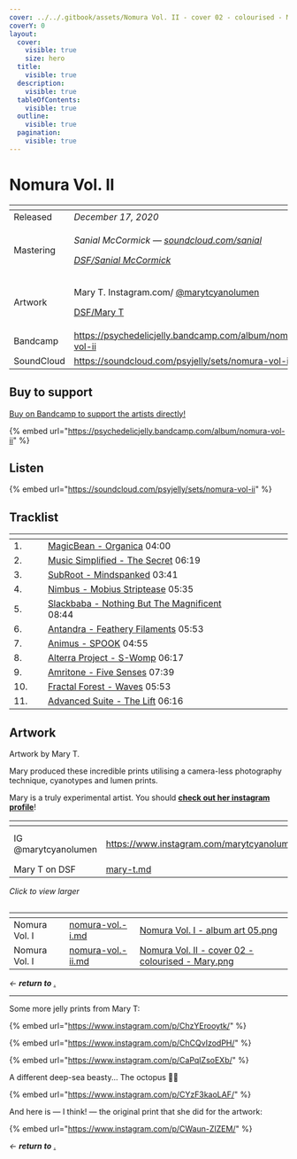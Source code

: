 ```yaml
---
cover: ../../.gitbook/assets/Nomura Vol. II - cover 02 - colourised - Mary.png
coverY: 0
layout:
  cover:
    visible: true
    size: hero
  title:
    visible: true
  description:
    visible: true
  tableOfContents:
    visible: true
  outline:
    visible: true
  pagination:
    visible: true
---
```


# Nomura Vol. II

<table data-header-hidden><thead><tr><th width="144"></th><th></th></tr></thead><tbody><tr><td>Released</td><td><em>December 17, 2020</em></td></tr><tr><td>Mastering</td><td><p><em>Sanial McCormick —</em> <a href="https://soundcloud.com/sanial"><em>soundcloud.com/sanial</em></a> </p><p><a href="../../artists/mastering/sanial-mccormick.md"><em>DSF/Sanial McCormick</em></a> </p></td></tr><tr><td>Artwork</td><td><p>Mary T.  Instagram.com/ <a href="https://www.instagram.com/marytcyanolumen">@marytcyanolumen</a> </p><p><a href="../../artists/graphic/mary-t.md">DSF/Mary T</a> </p></td></tr><tr><td>Bandcamp</td><td><a href="https://psychedelicjelly.bandcamp.com/album/nomura-vol-ii">https://psychedelicjelly.bandcamp.com/album/nomura-vol-ii</a> </td></tr><tr><td>SoundCloud</td><td><a href="https://soundcloud.com/psyjelly/sets/nomura-vol-ii">https://soundcloud.com/psyjelly/sets/nomura-vol-ii</a> </td></tr></tbody></table>

## Buy to support

[Buy on Bandcamp to support the artists directly!](https://psychedelicjelly.bandcamp.com/album/nomura-vol-ii)&#x20;

{% embed url="https://psychedelicjelly.bandcamp.com/album/nomura-vol-ii" %}

## Listen

{% embed url="https://soundcloud.com/psyjelly/sets/nomura-vol-ii" %}

## Tracklist

<table data-header-hidden><thead><tr><th width="51"></th><th width="405"></th><th width="78"></th></tr></thead><tbody><tr><td>1.</td><td><a href="https://psychedelicjelly.bandcamp.com/track/organica">MagicBean - Organica</a> 04:00</td><td></td></tr><tr><td>2.</td><td><a href="https://psychedelicjelly.bandcamp.com/track/the-secret">Music Simplified - The Secret</a> 06:19</td><td></td></tr><tr><td>3.</td><td><a href="https://psychedelicjelly.bandcamp.com/track/mindspanked">SubRoot - Mindspanked</a> 03:41</td><td></td></tr><tr><td>4.</td><td><a href="https://psychedelicjelly.bandcamp.com/track/mobius-striptease">Nimbus - Mobius Striptease</a> 05:35</td><td></td></tr><tr><td>5.</td><td><a href="https://psychedelicjelly.bandcamp.com/track/nothing-but-the-magnificent">Slackbaba - Nothing But The Magnificent</a> 08:44</td><td></td></tr><tr><td>6.</td><td><a href="https://psychedelicjelly.bandcamp.com/track/feathery-filaments">Antandra - Feathery Filaments</a> 05:53</td><td></td></tr><tr><td>7.</td><td><a href="https://psychedelicjelly.bandcamp.com/track/spook">Animus - SPOOK</a> 04:55</td><td></td></tr><tr><td>8.</td><td><a href="https://psychedelicjelly.bandcamp.com/track/s-womp">Alterra Project - S-Womp</a> 06:17</td><td></td></tr><tr><td>9.</td><td><a href="https://psychedelicjelly.bandcamp.com/track/five-senses">Amritone - Five Senses</a> 07:39</td><td></td></tr><tr><td>10.</td><td><a href="https://psychedelicjelly.bandcamp.com/track/waves">Fractal Forest - Waves</a> 05:53</td><td></td></tr><tr><td>11.</td><td><a href="https://psychedelicjelly.bandcamp.com/track/the-lift">Advanced Suite - The Lift</a> 06:16</td><td></td></tr></tbody></table>

## Artwork

Artwork by Mary T.

Mary produced these incredible prints utilising a camera-less photography technique, cyanotypes and lumen prints.

Mary is a truly experimental artist. You should [**check out her instagram profile**](https://www.instagram.com/marytcyanolumen)!&#x20;

<table data-card-size="large" data-view="cards"><thead><tr><th></th><th data-card-target data-type="content-ref"></th><th data-hidden data-card-cover data-type="files"></th></tr></thead><tbody><tr><td>IG @marytcyanolumen </td><td><a href="https://www.instagram.com/marytcyanolumen">https://www.instagram.com/marytcyanolumen</a></td><td><a href="../../.gitbook/assets/Mary T Instagram profile.png">Mary T Instagram profile.png</a></td></tr><tr><td>Mary T on DSF</td><td><a href="../../artists/graphic/mary-t.md">mary-t.md</a></td><td></td></tr></tbody></table>

_Click to view larger_

<figure><img src="../../.gitbook/assets/Nomura Vol. II - cover 02 - colourised - Mary.png" alt=""><figcaption></figcaption></figure>

<table data-view="cards"><thead><tr><th></th><th data-card-target data-type="content-ref"></th><th data-hidden data-card-cover data-type="files"></th></tr></thead><tbody><tr><td>Nomura Vol. I</td><td><a href="nomura-vol.-i.md">nomura-vol.-i.md</a></td><td><a href="../../.gitbook/assets/Nomura Vol. I - album art 05.png">Nomura Vol. I - album art 05.png</a></td></tr><tr><td>Nomura Vol. I</td><td><a href="nomura-vol.-ii.md">nomura-vol.-ii.md</a></td><td><a href="../../.gitbook/assets/Nomura Vol. II - cover 02 - colourised - Mary.png">Nomura Vol. II - cover 02 - colourised - Mary.png</a></td></tr></tbody></table>

_← **return to**_ [.](./ "mention")&#x20;

***

Some more jelly prints from Mary T:

{% embed url="https://www.instagram.com/p/ChzYErooytk/" %}

{% embed url="https://www.instagram.com/p/ChCQvIzodPH/" %}

{% embed url="https://www.instagram.com/p/CaPqIZsoEXb/" %}

A different deep-sea beasty... The octopus 🐙💙

{% embed url="https://www.instagram.com/p/CYzF3kaoLAF/" %}

And here is — I think! — the original print that she did for the artwork:

{% embed url="https://www.instagram.com/p/CWaun-ZIZEM/" %}

_← **return to**_ [.](./ "mention")&#x20;

